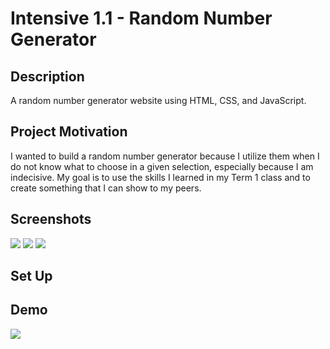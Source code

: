 # Intensive 1.1 - Random Number Generator

## Description
A random number generator website using HTML, CSS, and JavaScript.
## Project Motivation
I wanted to build a random number generator because I utilize them when I do not know what to choose in a given selection, especially because I am indecisive. My goal is to use the skills I learned in my Term 1 class and to create something that I can show to my peers.
## Screenshots
![](screenshots/rng-1)
![](screenshots/rng-2)
![](screenshots/rng-3)
## Set Up

## Demo
![](screenshots/rng-demo)